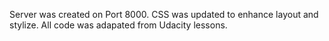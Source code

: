 Server was created on Port 8000. CSS was updated to enhance layout and stylize. All code was adapated from Udacity lessons. 
